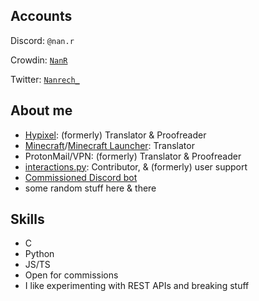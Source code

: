 ## Accounts
Discord: `@nan.r`

Crowdin: [`NanR`](https://crowdin.com/profile/NanR)

Twitter: [`Nanrech_`](https://twitter.com/kuliltu)

## About me
- [Hypixel](https://crowdin.com/project/hypixel): (formerly) Translator & Proofreader 
- [Minecraft](https://crowdin.com/project/minecraft)/[Minecraft Launcher](https://crowdin.com/project/minecraft-launcher): Translator
- ProtonMail/VPN: (formerly) Translator & Proofreader
- [interactions.py](https://github.com/interactions-py/): Contributor, & (formerly) user support
- [Commissioned Discord bot](https://github.com/Nanrech/2bot)
- some random stuff here & there

## Skills
- C
- Python
- JS/TS
- Open for commissions
- I like experimenting with REST APIs and breaking stuff
